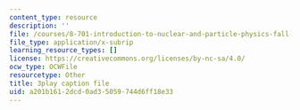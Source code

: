 ```yaml
---
content_type: resource
description: ''
file: /courses/8-701-introduction-to-nuclear-and-particle-physics-fall-2020/a201b1612dcd0ad35059744d6ff18e33_9QPqYAr-Zsc.srt
file_type: application/x-subrip
learning_resource_types: []
license: https://creativecommons.org/licenses/by-nc-sa/4.0/
ocw_type: OCWFile
resourcetype: Other
title: 3play caption file
uid: a201b161-2dcd-0ad3-5059-744d6ff18e33
---
```

